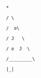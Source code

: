                                                                               *
                                                                             / \
                                                                            /  o\
                                                                           / J   \
                                                                          / o  J  \
                                                                         /_________\
                                                                             |_|


